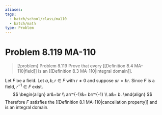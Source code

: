 ```yaml
---
aliases: 
tags:
  - batch/school/class/ma110
  - batch/math
type: Problem
---
```

# Problem 8.119 MA-110

> [!problem] Problem 8.119
> Prove that every [[Definition 8.4 MA-110|field]] is an [[Definition 8.3 MA-110|integral domain]].

Let $F$ be a field. Let $a,b,r \in F$ with $r\neq0$ and suppose $ar=br$. Since $F$ is a field, $r^{-1} \in F$ exist.
$$
\begin{align}
ar&=br \\
arr^{-1}&= brr^{-1} \\
a&= b.
\end{align}
$$
Therefore $F$ satisfies the [[Definition 8.1 MA-110|cancellation property]] and is an integral domain.

